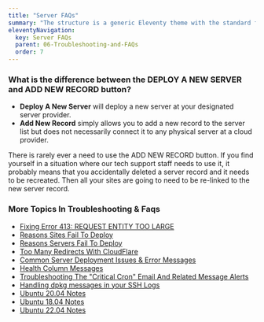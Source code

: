 ```yaml
---
title: "Server FAQs"
summary: "The structure is a generic Eleventy theme with the standard folder and file names."
eleventyNavigation:
  key: Server FAQs
  parent: 06-Troubleshooting-and-FAQs
  order: 7
---
```

### What is the difference between the DEPLOY A NEW SERVER and ADD NEW RECORD button?

*   **Deploy A New Server** will deploy a new server at your designated server provider.
*   **Add New Record** simply allows you to add a new record to the server list but does not necessarily connect it to any physical server at a cloud provider.

There is rarely ever a need to use the ADD NEW RECORD button. If you find yourself in a situation where our tech support staff needs to use it, it probably means that you accidentally deleted a server record and it needs to be recreated. Then all your sites are going to need to be re-linked to the new server record.

### More Topics In Troubleshooting & Faqs

*   [Fixing Error 413: REQUEST ENTITY TOO LARGE](https://web.archive.org/web/20240304153121/https://wpclouddeploy.com/documentation/troubleshooting-and-faq-parent/fixing-error-413-request-entity-too-large/)
*   [Reasons Sites Fail To Deploy](https://web.archive.org/web/20240304153121/https://wpclouddeploy.com/documentation/troubleshooting-and-faq-parent/reasons-sites-fail-to-deploy/)
*   [Reasons Servers Fail To Deploy](https://web.archive.org/web/20240304153121/https://wpclouddeploy.com/documentation/troubleshooting-and-faq-parent/reasons-servers-fail-to-deploy/)
*   [Too Many Redirects With CloudFlare](https://web.archive.org/web/20240304153121/https://wpclouddeploy.com/documentation/troubleshooting-and-faq-parent/too-many-redirects-with-cloudflare/)
*   [Common Server Deployment Issues & Error Messages](https://web.archive.org/web/20240304153121/https://wpclouddeploy.com/documentation/troubleshooting-and-faq-parent/common-server-deployment-issues/)
*   [Health Column Messages](https://web.archive.org/web/20240304153121/https://wpclouddeploy.com/documentation/troubleshooting-and-faq-parent/health-column-messages/)
*   [Troubleshooting The "Critical Cron" Email And Related Message Alerts](https://web.archive.org/web/20240304153121/https://wpclouddeploy.com/documentation/troubleshooting-and-faq-parent/troubleshooting-the-critical-cron-email-alerts/)
*   [Handling dpkg messages in your SSH Logs](https://web.archive.org/web/20240304153121/https://wpclouddeploy.com/documentation/troubleshooting-and-faq-parent/handling-dpkg-messages-in-your-ssh-logs/)
*   [Ubuntu 20.04 Notes](https://web.archive.org/web/20240304153121/https://wpclouddeploy.com/documentation/troubleshooting-and-faq-parent/ubuntu-20-04-notes/)
*   [Ubuntu 18.04 Notes](https://web.archive.org/web/20240304153121/https://wpclouddeploy.com/documentation/troubleshooting-and-faq-parent/ubuntu-18-04-notes/)
*   [Ubuntu 22.04 Notes](https://web.archive.org/web/20240304153121/https://wpclouddeploy.com/documentation/troubleshooting-and-faq-parent/ubuntu-22-04-notes/)
